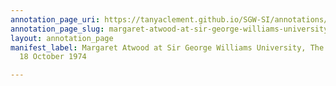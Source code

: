 ```yaml
---
annotation_page_uri: https://tanyaclement.github.io/SGW-SI/annotations/margaret-atwood-at-sir-george-williams-university-the-poetry-series-18-october-1974-canvas-1--font-color---ff0000--margaret-atwood--font-.json
annotation_page_slug: margaret-atwood-at-sir-george-williams-university-the-poetry-series-18-october-1974-canvas-1--font-color---ff0000--margaret-atwood--font-
layout: annotation_page
manifest_label: Margaret Atwood at Sir George Williams University, The Poetry Series,
  18 October 1974

---
```

